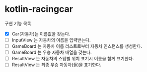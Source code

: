 # kotlin-racingcar

구현 기능 목록
- [x] Car(자동차)는 이름값을 갖는다.
- [ ] InputView 는 자동차의 이름을 입력받는다.
- [ ] GameBoard 는 자동차 이름 리스트로부터 자동차 인스턴스를 생성한다.
- [ ] GameBoard 는 우승 자동차 배열을 갖는다.
- [ ] ResultView 는 자동차의 스텝별 위치 표기시 이름을 함께 표기한다. 
- [ ] ResultView 는 최종 우승 자동차(들)을 표기한다.
